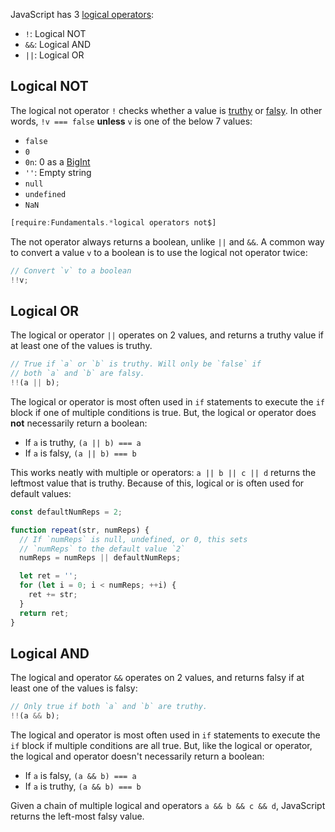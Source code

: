 JavaScript has 3 [logical operators](https://developer.mozilla.org/en-US/docs/Web/JavaScript/Reference/Operators/Logical_Operators):

- `!`: Logical NOT
- `&&`: Logical AND
- `||`: Logical OR

Logical NOT
-----------

The logical not operator `!` checks whether a value is [truthy](/tutorials/fundamentals/truthy) or [falsy](/tutorials/fundamentals/falsy). In other words, `!v === false` **unless** `v` is one
of the below 7 values:

- `false`
- `0`
- `0n`: 0 as a [BigInt](http://thecodebarbarian.com/an-overview-of-bigint-in-node-js.html)
- `''`: Empty string
- `null`
- `undefined`
- `NaN`

```javascript
[require:Fundamentals.*logical operators not$]
```

The not operator always returns a boolean, unlike `||` and `&&`. A common
way to convert a value `v` to a boolean is to use the logical not operator twice:

```javascript
// Convert `v` to a boolean
!!v;
```

Logical OR
----------

The logical or operator `||` operates on 2 values, and returns a truthy
value if at least one of the values is truthy.

```javascript
// True if `a` or `b` is truthy. Will only be `false` if
// both `a` and `b` are falsy.
!!(a || b);
```

The logical or operator is most often used in `if` statements to execute
the `if` block if one of multiple conditions is true. But, the logical
or operator does **not** necessarily return a boolean:

- If `a` is truthy, `(a || b) === a`
- If `a` is falsy, `(a || b) === b`

This works neatly with multiple or operators: `a || b || c || d` returns
the leftmost value that is truthy. Because of this, logical or is often
used for default values:

```javascript
const defaultNumReps = 2;

function repeat(str, numReps) {
  // If `numReps` is null, undefined, or 0, this sets
  // `numReps` to the default value `2`
  numReps = numReps || defaultNumReps;

  let ret = '';
  for (let i = 0; i < numReps; ++i) {
    ret += str;
  }
  return ret;
}
```

Logical AND
-----------

The logical and operator `&&` operates on 2 values, and returns falsy
if at least one of the values is falsy:

```javascript
// Only true if both `a` and `b` are truthy.
!!(a && b);
```

The logical and operator is most often used in `if` statements to execute
the `if` block if multiple conditions are all true. But, like the logical
or operator, the logical and operator doesn't necessarily return a boolean:

- If `a` is falsy, `(a && b) === a`
- If `a` is truthy, `(a && b) === b`

Given a chain of multiple logical and operators `a && b && c && d`, JavaScript
returns the left-most falsy value.